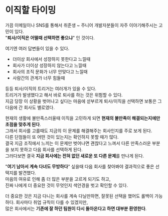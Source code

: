 # 이직할 타이밍

가끔 이메일이나 SNS를 통해서 취준생 ~ 주니어 개발자분들이 자주 이야기해주시는 고민이 있다.  
"**퇴사/이직은 어떨때 선택하면 좋으냐**" 인 것이다.  
  
여기엔 여러 답변들이 있을 수 있다. 

- 더이상 회사에서 성장하지 못한다고 느낄때
- 회사가 더이상 성장하지 않는다고 느낄때
- 회사의 조직 문화가 너무 안맞다고 느낄때
- 사람간의 관계가 너무 힘들때

등등 퇴사/이직의 트리거는 여러개가 있을 수 있다.  
트리거가 발생했다고 해서 바로 퇴사를 하는 것은 위험할 수 있다.    
지금 당장 이 상황을 벗어나고 싶다는 마음에 섣부르게 퇴사/이직을 선택하면 보통은 그 다음에 간 회사도 별로였다.  
  
현재의 생활에 불만족스러울때 이직을 고민하게 되면 **현재의 불만족이 해결되는지에만 초점을 맞추게 된다**.  
그래서 회사를 고를때도 지금의 이 문제를 해결해주는 회사인지를 주로 보게 된다.  
다른 단점들이 또 어떤 것이 있는지는 확인하지 못할 때가 많다.    
결국 지금 조직에서 느끼는 이 문제만 벗어나면 괜찮다고 느껴서 다른 만족스러운 부분을 보지 못하고 다음 회사를 선택하게 된다.  
그러다보면 결국 **지금 회사에는 전혀 없던 새로운 또 다른 문제**를 만나게 된다.  
  
"**여기 남아서 계속 다녀도 무방하다**" 싶을때 다음 회사를 찾아봐야 결과적으로 좋은 선택지를 발견했다.  
마음의 여유로 인해 좀 더 많은 부분을 고르게 되기도 하고,  
진짜 나에게 더 중요한 것이 무엇인지 색안경을 벗고 확인할 수 있다.

더 중요한 것은 지금 다니는 회사를 계속 다닐만하면, 잘못된 선택을 했어도 롤백이 가능하다.
회사마다 취업 규칙이 다를 수 있겠지만,  
많은 회사에서는 **기존에 잘 하던 팀원이 다시 돌아온다고 하면 대부분 환영한다**.  
